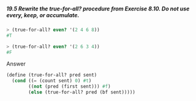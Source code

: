 ##### 19.5 Rewrite the true-for-all? procedure from Exercise 8.10. Do not use every, keep, or accumulate.
```Scheme
> (true-for-all? even? '(2 4 6 8))
#T

> (true-for-all? even? '(2 6 3 4))
#F
```

Answer

```Scheme
(define (true-for-all? pred sent)
  (cond ((= (count sent) 0) #t)
        ((not (pred (first sent))) #f)
        (else (true-for-all? pred (bf sent)))))
```
